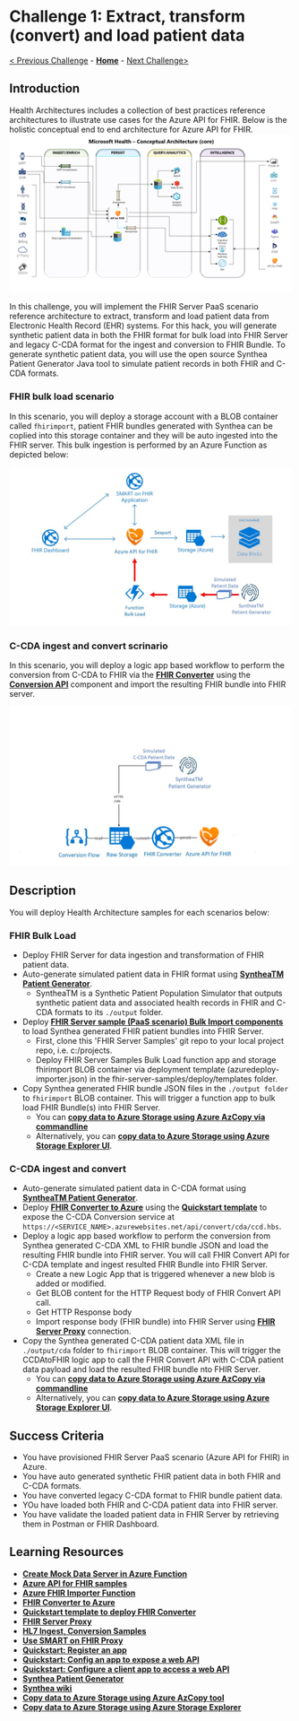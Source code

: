# Challenge 1: Extract, transform (convert) and load patient data

[< Previous Challenge](./Challenge00.md) - **[Home](../readme.md)** - [Next Challenge>](./Challenge02.md)

## Introduction

Health Architectures includes a collection of best practices reference architectures to illustrate use cases for the Azure API for FHIR. Below is the holistic conceptual end to end architecture for Azure API for FHIR.
![Health Architecture](../images/HealthArchitecture.png)

In this challenge, you will implement the FHIR Server PaaS scenario reference architecture to extract, transform and load patient data from Electronic Health Record (EHR) systems.  For this hack, you will generate synthetic patient data in both the FHIR format for bulk load into FHIR Server and legacy C-CDA format for the ingest and conversion to FHIR Bundle.  To generate synthetic patient data, you will use the open source Synthea Patient Generator Java tool to simulate patient records in both FHIR and C-CDA formats.  

### FHIR bulk load scenario
In this scenario, you will deploy a storage account with a BLOB container called `fhirimport`, patient FHIR bundles generated with Synthea can be coplied into this storage container and they will be auto ingested into the FHIR server.  This bulk ingestion is performed by an Azure Function as depicted below:

![FHIR Server Bulk Load](../images/fhir-serverless-bulk-load.jpg)

### C-CDA ingest and convert scrinario
In this scenario, you will deploy a logic app based workflow to perform the conversion from C-CDA to FHIR via the **[FHIR Converter](https://github.com/microsoft/FHIR-Converter)** using the **[Conversion API](https://github.com/microsoft/FHIR-Converter/blob/master/docs/api-summary.md)** component and import the resulting FHIR bundle into FHIR server.

![Ingest and Convert](../images/fhir-convert-samples-architecture.jpg)


## Description

You will deploy Health Architecture samples for each scenarios below:
### FHIR Bulk Load
- Deploy FHIR Server for data ingestion and transformation of FHIR patient data.
- Auto-generate simulated patient data in FHIR format using **[SyntheaTM Patient Generator](https://github.com/synthetichealth/synthea#syntheatm-patient-generator)**.
   - SyntheaTM is a Synthetic Patient Population Simulator that outputs synthetic patient data and associated health records in FHIR and C-CDA formats to its `./output` folder.
- Deploy **[FHIR Server sample (PaaS scenario) Bulk Import components](https://github.com/microsoft/fhir-server-samples)** to load Synthea generated FHIR patient bundles into FHIR Server.
   - First, clone this 'FHIR Server Samples' git repo to your local project repo, i.e. c:/projects.
   - Deploy FHIR Server Samples Bulk Load function app and storage fhirimport BLOB container via deployment template (azuredeploy-importer.json) in the fhir-server-samples/deploy/templates folder.
- Copy Synthea generated FHIR bundle JSON files in the `./output folder` to `fhirimport` BLOB container.  This will trigger a function app to bulk load FHIR Bundle(s) into FHIR Server.
   - You can **[copy data to Azure Storage using Azure AzCopy via commandline](https://docs.microsoft.com/en-us/azure/storage/common/storage-use-azcopy-v10)**
   - Alternatively, you can **[copy data to Azure Storage using Azure Storage Explorer UI](https://docs.microsoft.com/en-us/azure/storage/common/storage-use-azcopy-v10#use-azcopy-in-azure-storage-explorer)**.

### C-CDA ingest and convert
- Auto-generate simulated patient data in C-CDA format using **[SyntheaTM Patient Generator](https://github.com/synthetichealth/synthea#syntheatm-patient-generator)**.
- Deploy **[FHIR Converter to Azure](https://github.com/microsoft/FHIR-Converter#deploying-the-fhir-converter)** using the **[Quickstart template](https://portal.azure.com/#create/Microsoft.Template/uri/https%3A%2F%2Fraw.githubusercontent)** to expose the C-CDA Conversion service at `https://<SERVICE_NAME>.azurewebsites.net/api/convert/cda/ccd.hbs`.
- Deploy a logic app based workflow to perform the conversion from Synthea generated C-CDA XML to FHIR bundle JSON and load the resulting FHIR bundle into FHIR server.  You will call FHIR Convert API for C-CDA template and ingest resulted FHIR Bundle into FHIR Server.
    - Create a new Logic App that is triggered whenever a new blob is added or modified.
    - Get BLOB content for the HTTP Request body of FHIR Convert API call.
    - Get HTTP Response body 
    - Import response body (FHIR bundle) into FHIR Server using **[FHIR Server Proxy](https://github.com/rsliang/health-architectures/blob/master/FHIR/FHIRProxy/readme.md)** connection.
- Copy the Synthea generated C-CDA patient data XML file in `./output/cda` folder to `fhirimport` BLOB container.  This will trigger the CCDAtoFHIR logic app to call the FHIR Convert API with C-CDA patient data payload and load the resulted FHIR bundle nto FHIR Server.
   - You can **[copy data to Azure Storage using Azure AzCopy via commandline](https://docs.microsoft.com/en-us/azure/storage/common/storage-use-azcopy-v10)**
   - Alternatively, you can **[copy data to Azure Storage using Azure Storage Explorer UI](https://docs.microsoft.com/en-us/azure/storage/common/storage-use-azcopy-v10#use-azcopy-in-azure-storage-explorer)**.  

## Success Criteria

   - You have provisioned FHIR Server PaaS scenario (Azure API for FHIR) in Azure.
   - You have auto generated synthetic FHIR patient data in both FHIR and C-CDA formats.
   - You have converted legacy C-CDA format to FHIR bundle patient data.
   - YOu have loaded both FHIR and C-CDA patient data into FHIR server.
   - You have validate the loaded patient data in FHIR Server by retrieving them in Postman or FHIR Dashboard.

## Learning Resources

- **[Create Mock Data Server in Azure Function](https://medium.com/@hharan618/create-your-own-mock-data-server-in-azure-functions-7a93972fbfd1)**
- **[Azure API for FHIR samples](https://github.com/microsoft/fhir-server-samples)**
- **[Azure FHIR Importer Function](https://github.com/microsoft/fhir-server-samples/tree/master/src/FhirImporter)**
- **[FHIR Converter to Azure](https://github.com/microsoft/FHIR-Converter#deploying-the-fhir-converter)** 
- **[Quickstart template to deploy FHIR Converter](https://portal.azure.com/#create/Microsoft.Template/uri/https%3A%2F%2Fraw.githubusercontent)** 
- **[FHIR Server Proxy](https://github.com/rsliang/health-architectures/blob/master/FHIR/FHIRProxy/readme.md)**
- **[HL7 Ingest, Conversion Samples](https://github.com/microsoft/health-architectures/tree/master/HL7Conversion#ingest)**
- **[Use SMART on FHIR Proxy](https://docs.microsoft.com/en-us/azure/healthcare-apis/use-smart-on-fhir-proxy)**
- **[Quickstart: Register an app](https://docs.microsoft.com/en-us/azure/active-directory/develop/quickstart-register-app)**
- **[Quickstart: Config an app to expose a web API](https://docs.microsoft.com/en-us/azure/active-directory/develop/quickstart-configure-app-expose-web-apis)**
- **[Quickstart: Configure a client app to access a web API](https://docs.microsoft.com/en-us/azure/active-directory/develop/quickstart-configure-app-access-web-apis)**
- **[Synthea Patient Generator](https://github.com/synthetichealth/synthea#syntheatm-patient-generator)**
- **[Synthea wiki](https://github.com/synthetichealth/synthea/wiki)**
- **[Copy data to Azure Storage using Azure AzCopy tool](https://docs.microsoft.com/en-us/azure/storage/common/storage-use-azcopy-v10)**
- **[Copy data to Azure Storage using Azure Storage Explorer](https://docs.microsoft.com/en-us/azure/storage/common/storage-use-azcopy-v10#use-azcopy-in-azure-storage-explorer)** 
